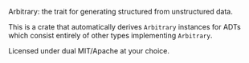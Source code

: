 Arbitrary: the trait for generating structured from unstructured data.

This is a crate that automatically derives `Arbitrary` instances for ADTs
which consist entirely of other types implementing `Arbitrary`.

Licensed under dual MIT/Apache at your choice.
